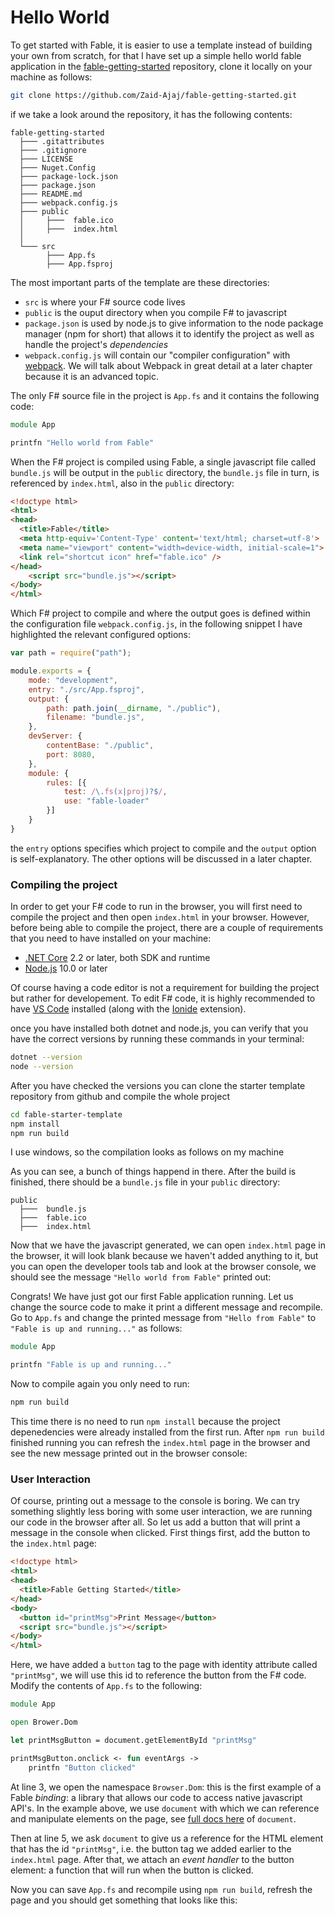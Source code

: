 # Hello World

To get started with Fable, it is easier to use a template instead of building your own from scratch, for that I have set up a simple hello world fable application in the [fable-getting-started](https://github.com/Zaid-Ajaj/fable-getting-started) repository, clone it locally on your machine as follows:

```bash 
git clone https://github.com/Zaid-Ajaj/fable-getting-started.git
```
if we take a look around the repository, it has the following contents:
```
fable-getting-started
  ├─── .gitattributes
  ├─── .gitignore
  ├─── LICENSE
  ├─── Nuget.Config
  ├─── package-lock.json
  ├─── package.json
  ├─── README.md
  ├─── webpack.config.js
  ├─── public
  │     ├───  fable.ico
  │     ├───  index.html
  │
  └─── src
        ├─── App.fs
        ├─── App.fsproj
```

The most important parts of the template are these directories:
- `src` is where your F# source code lives 
- `public` is the ouput directory when you compile F# to javascript 
- `package.json` is used by node.js to give information to the node package manager (npm for short) that allows it to identify the project as well as handle the project's *dependencies*
- `webpack.config.js` will contain our "compiler configuration" with [webpack](https://webpack.js.org/). We will talk about Webpack in great detail at a later chapter because it is an advanced topic.

The only F# source file in the project is `App.fs` and it contains the following code:
```fsharp
module App

printfn "Hello world from Fable" 
```
When the F# project is compiled using Fable, a single javascript file called `bundle.js` will be output in the `public` directory, the `bundle.js` file in turn, is referenced by `index.html`, also in the `public` directory:
```html {highlight:[9]}
<!doctype html>
<html>
<head>
  <title>Fable</title>
  <meta http-equiv='Content-Type' content='text/html; charset=utf-8'>
  <meta name="viewport" content="width=device-width, initial-scale=1">
  <link rel="shortcut icon" href="fable.ico" />
</head>
    <script src="bundle.js"></script>
</body>
</html>
```
Which F# project to compile and where the output goes is defined within the configuration file `webpack.config.js`, in the following snippet I have highlighted the relevant configured options:

```js {highlight:['5-9']}
var path = require("path");

module.exports = {
    mode: "development",
    entry: "./src/App.fsproj",
    output: {
        path: path.join(__dirname, "./public"),
        filename: "bundle.js",
    },
    devServer: {
        contentBase: "./public",
        port: 8080,
    },
    module: {
        rules: [{
            test: /\.fs(x|proj)?$/,
            use: "fable-loader"
        }]
    }
}
```
the `entry` options specifies which project to compile and the `output` option is self-explanatory. The other options will be discussed in a later chapter.

### Compiling the project
In order to get your F# code to run in the browser, you will first need to compile the project and then open `index.html` in your browser. However, before being able to compile the project, there are a couple of requirements that you need to have installed on your machine:

- [.NET Core](https://www.microsoft.com/net/download) 2.2 or later, both SDK and runtime
- [Node.js](https://nodejs.org/en/) 10.0 or later

Of course having a code editor is not a requirement for building the project but rather for developement. To edit F# code, it is highly recommended to have [VS Code](https://code.visualstudio.com/) installed (along with the [Ionide](http://ionide.io/) extension).

once you have installed both dotnet and node.js, you can verify that you have the correct versions by running these commands in your terminal:
```bash
dotnet --version 
node --version
```
After you have checked the versions you can clone the starter template repository from github and compile the whole project
```bash
cd fable-starter-template
npm install 
npm run build
```
I use windows, so the compilation looks as follows on my machine

<resolved-image source='/images/fable/compile.gif' />

As you can see, a bunch of things happend in there. After the build is finished, there should be a `bundle.js` file in your `public` directory:
  
```
public
  ├───  bundle.js
  ├───  fable.ico
  ├───  index.html
```

Now that we have the javascript generated, we can open  `index.html` page in the browser, it will look blank because we haven't added anything to it, but you can open the developer tools tab and look at the browser console, we should see the message `"Hello world from Fable"` printed out:

<resolved-image source='/images/fable/browser-console.png' />

Congrats! We have just got our first Fable application running. Let us change the source code to make it print a different message and recompile. Go to `App.fs` and change the printed message from `"Hello from Fable"` to `"Fable is up and running..."` as follows:

```fsharp {highlight: [3]}
module App

printfn "Fable is up and running..."
```
Now to compile again you only need to run: 
```bash
npm run build
```

This time there is no need to run `npm install` because the project depenedencies were already installed from the first run. 
After `npm run build` finished running you can refresh the `index.html` page in the browser and see the new message printed out in the browser console:

<resolved-image source="/images/fable/new-message.png" />

### User Interaction

Of course, printing out a message to the console is boring. We can try something slightly less boring with some user interaction, we are running our code in the browser after all. So let us add a button that will print a message in the console when clicked. First things first, add the button to the `index.html` page:

```html {highlight: [7]}
<!doctype html>
<html>
<head>
  <title>Fable Getting Started</title>
</head>
<body>
  <button id="printMsg">Print Message</button>
  <script src="bundle.js"></script>
</body>
</html>
``` 
Here, we have added a `button` tag to the page with identity attribute called `"printMsg"`, we will use this id to reference the button from the F# code. Modify the contents of `App.fs` to the following:
```fsharp {highlight: [3, 5, 7, 8]}
module App

open Brower.Dom

let printMsgButton = document.getElementById "printMsg"

printMsgButton.onclick <- fun eventArgs ->
    printfn "Button clicked"
```
At line 3, we open the namespace `Browser.Dom`: this is the first example of a Fable *binding*: a library that allows our code to access native javascript API's. In the example above, we use `document` with which we can reference and manipulate elements on the page, see [full docs here](https://developer.mozilla.org/en-US/docs/Web/API/Document) of `document`. 

Then at line 5, we ask `document` to give us a reference for the HTML element that has the id `"printMsg"`, i.e. the button tag we added earlier to the `index.html` page. After that, we attach an *event handler* to the button element: a function that will run when the button is clicked. 

Now you can save `App.fs` and recompile using `npm run build`, refresh the page and you should get something that looks like this:

<resolved-image source="/images/fable/button-click.gif" />